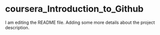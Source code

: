 # coursera_Introduction_to_Github
I am editing the README file. Adding some more details about the project description.
 
